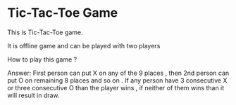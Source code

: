 # Tic-Tac-Toe Game
This is Tic-Tac-Toe game.

It is offline game and can be played with two players

How to play this game ?

Answer: First person can put X on any of the 9 places , then 2nd person can put O on remaining 8 places and so on . If any person have 3 consecutive X or three consecutive O than the player wins , if neither of them wins than it will result in draw.